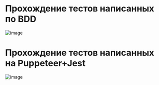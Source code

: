 # Прохождение тестов написанных по BDD
![image](https://github.com/user-attachments/assets/4d18e794-03a2-4c96-8573-db50807d1b9b)

# Прохождение тестов написанных на Puppeteer+Jest
![image](https://github.com/user-attachments/assets/9b3eb9ad-a83a-4459-afff-1d2f105e72a4)
